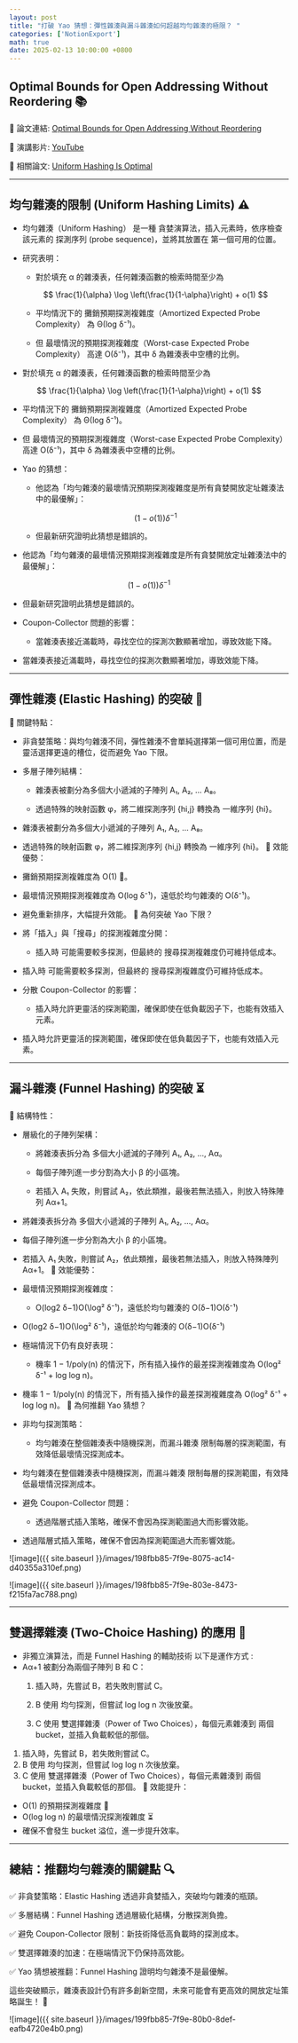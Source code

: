 ```yaml
---
layout: post
title: "打破 Yao 猜想：彈性雜湊與漏斗雜湊如何超越均勻雜湊的極限？ "
categories: ['NotionExport']
math: true
date: 2025-02-13 10:00:00 +0800
---
```


## Optimal Bounds for Open Addressing Without Reordering 📚

📄 論文連結: [Optimal Bounds for Open Addressing Without Reordering](https://arxiv.org/abs/2501.02305)

🎥 演講影片: [YouTube](https://www.youtube.com/watch?v=ArQNyOU1hyE)

📄 相關論文: [Uniform Hashing Is Optimal](https://dl.acm.org/doi/pdf/10.1145/3828.3836)

---

## 均勻雜湊的限制 (Uniform Hashing Limits) ⚠️

- 均勻雜湊（Uniform Hashing） 是一種 貪婪演算法，插入元素時，依序檢查該元素的 探測序列 (probe sequence)，並將其放置在 第一個可用的位置。
- 研究表明：
  - 對於填充 α 的雜湊表，任何雜湊函數的檢索時間至少為

  


  $$
\frac{1}{\alpha} \log \left(\frac{1}{1-\alpha}\right) + o(1)
$$


  


  - 平均情況下的 攤銷預期探測複雜度（Amortized Expected Probe Complexity） 為 Θ(log δ⁻¹)。

  - 但 最壞情況的預期探測複雜度（Worst-case Expected Probe Complexity） 高達 O(δ⁻¹)，其中 δ 為雜湊表中空槽的比例。

- 對於填充 α 的雜湊表，任何雜湊函數的檢索時間至少為


$$
\frac{1}{\alpha} \log \left(\frac{1}{1-\alpha}\right) + o(1)
$$



- 平均情況下的 攤銷預期探測複雜度（Amortized Expected Probe Complexity） 為 Θ(log δ⁻¹)。
- 但 最壞情況的預期探測複雜度（Worst-case Expected Probe Complexity） 高達 O(δ⁻¹)，其中 δ 為雜湊表中空槽的比例。
- Yao 的猜想：
  - 他認為「均勻雜湊的最壞情況預期探測複雜度是所有貪婪開放定址雜湊法中的最優解」：

  


  $$
(1-o(1))\delta^{-1}
$$


  


  - 但最新研究證明此猜想是錯誤的。

- 他認為「均勻雜湊的最壞情況預期探測複雜度是所有貪婪開放定址雜湊法中的最優解」：


$$
(1-o(1))\delta^{-1}
$$



- 但最新研究證明此猜想是錯誤的。
- Coupon-Collector 問題的影響：
  - 當雜湊表接近滿載時，尋找空位的探測次數顯著增加，導致效能下降。

  


- 當雜湊表接近滿載時，尋找空位的探測次數顯著增加，導致效能下降。


---



## 彈性雜湊 (Elastic Hashing) 的突破 🚀

🔹 關鍵特點：

- 非貪婪策略：與均勻雜湊不同，彈性雜湊不會單純選擇第一個可用位置，而是 靈活選擇更遠的槽位，從而避免 Yao 下限。
- 多層子陣列結構：
  - 雜湊表被劃分為多個大小遞減的子陣列 A₁, A₂, ... A₈。

  - 透過特殊的映射函數 φ，將二維探測序列 {hi,j} 轉換為 一維序列 {hi}。

- 雜湊表被劃分為多個大小遞減的子陣列 A₁, A₂, ... A₈。
- 透過特殊的映射函數 φ，將二維探測序列 {hi,j} 轉換為 一維序列 {hi}。
🔹 效能優勢：

- 攤銷預期探測複雜度為 O(1) 🎯。
- 最壞情況預期探測複雜度為 O(log δ⁻¹)，遠低於均勻雜湊的 O(δ⁻¹)。
- 避免重新排序，大幅提升效能。
🔹 為何突破 Yao 下限？

- 將「插入」與「搜尋」的探測複雜度分開：
  - 插入時 可能需要較多探測，但最終的 搜尋探測複雜度仍可維持低成本。

- 插入時 可能需要較多探測，但最終的 搜尋探測複雜度仍可維持低成本。
- 分散 Coupon-Collector 的影響：
  - 插入時允許更靈活的探測範圍，確保即使在低負載因子下，也能有效插入元素。

  


- 插入時允許更靈活的探測範圍，確保即使在低負載因子下，也能有效插入元素。


---



## 漏斗雜湊 (Funnel Hashing) 的突破 ⏳

🔹 結構特性：

- 層級化的子陣列架構：
  - 將雜湊表拆分為 多個大小遞減的子陣列 A₁, A₂, ..., Aα。

  - 每個子陣列進一步分割為大小 β 的小區塊。

  - 若插入 A₁ 失敗，則嘗試 A₂，依此類推，最後若無法插入，則放入特殊陣列 Aα+1。

- 將雜湊表拆分為 多個大小遞減的子陣列 A₁, A₂, ..., Aα。
- 每個子陣列進一步分割為大小 β 的小區塊。
- 若插入 A₁ 失敗，則嘗試 A₂，依此類推，最後若無法插入，則放入特殊陣列 Aα+1。
🔹 效能優勢：

- 最壞情況預期探測複雜度：
  - O(log⁡2 δ−1)O(\log² δ⁻¹)，遠低於均勻雜湊的 O(δ−1)O(δ⁻¹)

- O(log⁡2 δ−1)O(\log² δ⁻¹)，遠低於均勻雜湊的 O(δ−1)O(δ⁻¹)
- 極端情況下仍有良好表現：
  - 機率 1 − 1/poly(n) 的情況下，所有插入操作的最差探測複雜度為 O(log² δ⁻¹ + log log n)。

- 機率 1 − 1/poly(n) 的情況下，所有插入操作的最差探測複雜度為 O(log² δ⁻¹ + log log n)。
🔹 為何推翻 Yao 猜想？

- 非均勻探測策略：
  - 均勻雜湊在整個雜湊表中隨機探測，而漏斗雜湊 限制每層的探測範圍，有效降低最壞情況探測成本。

- 均勻雜湊在整個雜湊表中隨機探測，而漏斗雜湊 限制每層的探測範圍，有效降低最壞情況探測成本。
- 避免 Coupon-Collector 問題：
  - 透過階層式插入策略，確保不會因為探測範圍過大而影響效能。

- 透過階層式插入策略，確保不會因為探測範圍過大而影響效能。


![image]({{ site.baseurl }}/images/198fbb85-7f9e-8075-ac14-d40355a310ef.png)

![image]({{ site.baseurl }}/images/198fbb85-7f9e-803e-8473-f215fa7ac788.png)



---



## 雙選擇雜湊 (Two-Choice Hashing) 的應用 🎲

- 非獨立演算法，而是 Funnel Hashing 的輔助技術 以下是運作方式 :
- Aα+1 被劃分為兩個子陣列 B 和 C：
  1. 插入時，先嘗試 B，若失敗則嘗試 C。

  1. B 使用 均勻探測，但嘗試 log log n 次後放棄。

  1. C 使用 雙選擇雜湊（Power of Two Choices），每個元素雜湊到 兩個 bucket，並插入負載較低的那個。

1. 插入時，先嘗試 B，若失敗則嘗試 C。
1. B 使用 均勻探測，但嘗試 log log n 次後放棄。
1. C 使用 雙選擇雜湊（Power of Two Choices），每個元素雜湊到 兩個 bucket，並插入負載較低的那個。
🔹 效能提升：

- O(1) 的預期探測複雜度 🎯
- O(log log n) 的最壞情況探測複雜度 ⏳
- 確保不會發生 bucket 溢位，進一步提升效率。


---



## 總結：推翻均勻雜湊的關鍵點 🔍

✅ 非貪婪策略：Elastic Hashing 透過非貪婪插入，突破均勻雜湊的瓶頸。

✅ 多層結構：Funnel Hashing 透過層級化結構，分散探測負擔。

✅ 避免 Coupon-Collector 限制：新技術降低高負載時的探測成本。

✅ 雙選擇雜湊的加速：在極端情況下仍保持高效能。

✅ Yao 猜想被推翻：Funnel Hashing 證明均勻雜湊不是最優解。

這些突破顯示，雜湊表設計仍有許多創新空間，未來可能會有更高效的開放定址策略誕生！ 🚀

![image]({{ site.baseurl }}/images/199fbb85-7f9e-80b0-8def-eafb4720e4b0.png)
